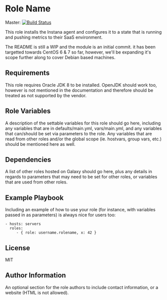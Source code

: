 Role Name
=========
Master: [![Build Status](https://travis-ci.org/digital-realms/ansible_role_instana_agent.svg?branch=master)](https://travis-ci.org/digital-realms/ansible_role_instana_agent)

This role installs the Instana agent and configures it to a state that is running and pushing metrics to their SaaS environment.

The README is still a WIP and the module is an initial commit. it has been targetted towards CentOS 6 & 7 so far, however, we'll be expanding it's scope further along to cover Debian based machines.

Requirements
------------

This role requires Oracle JDK 8 to be installed. OpenJDK should work too, however is not mentioned in the documentation and therefore should be treated as not supported by the vendor.

Role Variables
--------------

A description of the settable variables for this role should go here, including any variables that are in defaults/main.yml, vars/main.yml, and any variables that can/should be set via parameters to the role. Any variables that are read from other roles and/or the global scope (ie. hostvars, group vars, etc.) should be mentioned here as well.

Dependencies
------------

A list of other roles hosted on Galaxy should go here, plus any details in regards to parameters that may need to be set for other roles, or variables that are used from other roles.

Example Playbook
----------------

Including an example of how to use your role (for instance, with variables passed in as parameters) is always nice for users too:

    - hosts: servers
      roles:
         - { role: username.rolename, x: 42 }

License
-------

MIT

Author Information
------------------

An optional section for the role authors to include contact information, or a website (HTML is not allowed).
